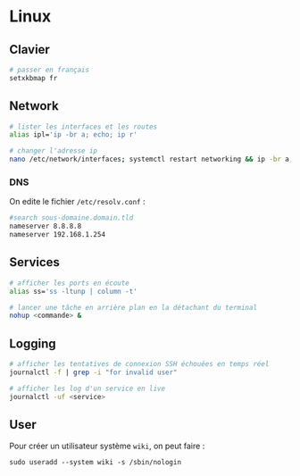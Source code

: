 # Linux

## Clavier

```bash
# passer en français
setxkbmap fr
```

## Network

```bash
# lister les interfaces et les routes
alias ipl='ip -br a; echo; ip r'

# changer l'adresse ip
nano /etc/network/interfaces; systemctl restart networking && ip -br a; echo; ip r
```

### DNS

On edite le fichier `/etc/resolv.conf` :
```bash
#search sous-domaine.domain.tld
nameserver 8.8.8.8
nameserver 192.168.1.254
```

## Services

```bash
# afficher les ports en écoute
alias ss='ss -ltunp | column -t'

# lancer une tâche en arrière plan en la détachant du terminal
nohup <commande> &
```

## Logging

```bash
# afficher les tentatives de connexion SSH échouées en temps réel
journalctl -f | grep -i "for invalid user"

# afficher les log d'un service en live
journalctl -uf <service>
```

## User

Pour créer un utilisateur système `wiki`, on peut faire :
```
sudo useradd --system wiki -s /sbin/nologin
```

